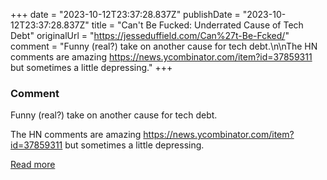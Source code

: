 +++
date = "2023-10-12T23:37:28.837Z"
publishDate = "2023-10-12T23:37:28.837Z"
title = "Can't Be Fucked: Underrated Cause of Tech Debt"
originalUrl = "https://jesseduffield.com/Can%27t-Be-Fcked/"
comment = "Funny (real?) take on another cause for tech debt.\n\nThe HN comments are amazing https://news.ycombinator.com/item?id=37859311 but sometimes a little depressing."
+++

### Comment

Funny (real?) take on another cause for tech debt.

The HN comments are amazing https://news.ycombinator.com/item?id=37859311 but sometimes a little depressing.

[Read more](https://jesseduffield.com/Can%27t-Be-Fcked/)
